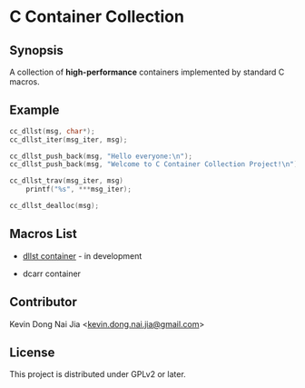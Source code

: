 # C Container Collection

## Synopsis

A collection of **high-performance** containers implemented by standard C macros.

## Example

```C
cc_dllst(msg, char*);
cc_dllst_iter(msg_iter, msg);

cc_dllst_push_back(msg, "Hello everyone:\n");
cc_dllst_push_back(msg, "Welcome to C Container Collection Project!\n");

cc_dllst_trav(msg_iter, msg)
    printf("%s", ***msg_iter);

cc_dllst_dealloc(msg);
```

## Macros List

* [dllst container](http://people.cs.nctu.edu.tw/~dongnj/C-Container-Collection/doc/macros%20list.html) - in development

* dcarr container

## Contributor

Kevin Dong Nai Jia <<kevin.dong.nai.jia@gmail.com>>

## License

This project is distributed under GPLv2 or later.
